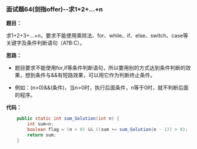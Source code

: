 ### 面试题64(剑指offer)--求1+2+...+n

**题目：**

求1+2+3+...+n，要求不能使用乘除法、for、while、if、else、switch、case等关键字及条件判断语句（A?B:C）。

**思路：**

- 题目要求不能使用for,if等条件判断语句，所以要用别的方式达到条件判断的效果，想到条件与&&有短路效果，可以用它作为判断终止条件。

- 例如：(n>0)&&(条件)，当n>0时，执行后面条件，n等于0时，就不判断后面的程序。

**代码：**

```java
 	public static int sum_Solution(int n) {
        int sum=n;
        boolean flag = (n > 0) && ((sum += sum_Solution(n - 1)) > 0);
        return sum;
    }
```

